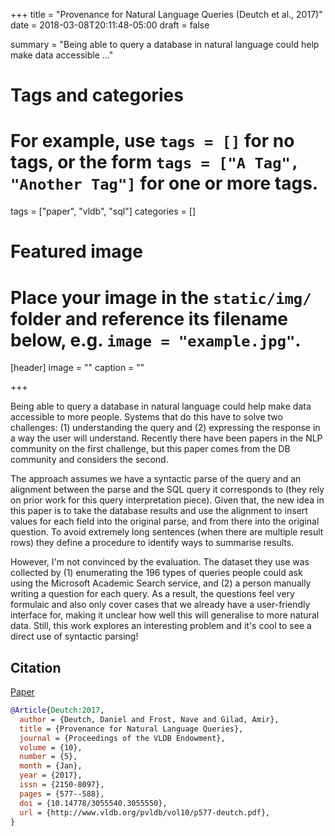 +++
title = "Provenance for Natural Language Queries (Deutch et al., 2017)"
date = 2018-03-08T20:11:48-05:00
draft = false

summary = "Being able to query a database in natural language could help make data accessible ..."

# Tags and categories
# For example, use `tags = []` for no tags, or the form `tags = ["A Tag", "Another Tag"]` for one or more tags.
tags = ["paper", "vldb", "sql"]
categories = []

# Featured image
# Place your image in the `static/img/` folder and reference its filename below, e.g. `image = "example.jpg"`.
[header]
image = ""
caption = ""

+++

Being able to query a database in natural language could help make data accessible to more people.
Systems that do this have to solve two challenges: (1) understanding the query and (2) expressing the response in a way the user will understand.
Recently there have been papers in the NLP community on the first challenge, but this paper comes from the DB community and considers the second.

The approach assumes we have a syntactic parse of the query and an alignment between the parse and the SQL query it corresponds to (they rely on prior work for this query interpretation piece).
Given that, the new idea in this paper is to take the database results and use the alignment to insert values for each field into the original parse, and from there into the original question.
To avoid extremely long sentences (when there are multiple result rows) they define a procedure to identify ways to summarise results.

However, I'm not convinced by the evaluation.
The dataset they use was collected by (1) enumerating the 196 types of queries people could ask using the Microsoft Academic Search service, and (2) a person manually writing a question for each query.
As a result, the questions feel very formulaic and also only cover cases that we already have a user-friendly interface for, making it unclear how well this will generalise to more natural data.
Still, this work explores an interesting problem and it's cool to see a direct use of syntactic parsing!

## Citation

[Paper](http://www.vldb.org/pvldb/vol10/p577-deutch.pdf)

```bibtex
@Article{Deutch:2017,
  author = {Deutch, Daniel and Frost, Nave and Gilad, Amir},
  title = {Provenance for Natural Language Queries},
  journal = {Proceedings of the VLDB Endowment},
  volume = {10},
  number = {5},
  month = {Jan},
  year = {2017},
  issn = {2150-8097},
  pages = {577--588},
  doi = {10.14778/3055540.3055550},
  url = {http://www.vldb.org/pvldb/vol10/p577-deutch.pdf},
}
```
